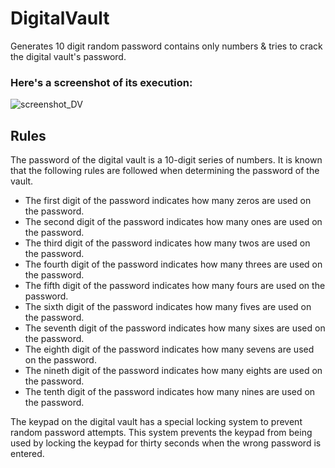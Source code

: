 # DigitalVault
Generates 10 digit random password contains only numbers &amp; tries to crack the digital vault's password.

### Here's a screenshot of its execution:
![screenshot_DV](https://user-images.githubusercontent.com/56561641/118130195-c81b4a80-b405-11eb-85b2-3f9a9adb8b38.PNG)

## Rules
The password of the digital vault is a 10-digit series of numbers. It is known that the following rules are followed when determining the password of the vault.

* The first digit of the password indicates how many zeros are used on the password.
* The second digit of the password indicates how many ones are used on the password.
* The third digit of the password indicates how many twos are used on the password.
* The fourth digit of the password indicates how many threes are used on the password.
* The fifth digit of the password indicates how many fours are used on the password.
* The sixth digit of the password indicates how many fives are used on the password.
* The seventh digit of the password indicates how many sixes are used on the password.
* The eighth digit of the password indicates how many sevens are used on the password.
* The nineth digit of the password indicates how many eights are used on the password.
* The tenth digit of the password indicates how many nines are used on the password.

The keypad on the digital vault has a special locking system to prevent random password attempts. This system prevents the keypad from being used by locking the keypad for thirty seconds when the wrong password is entered.
